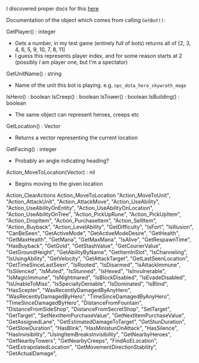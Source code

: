 I discovered proper docs for this [here](http://docs.moddota.com/lua_bots/)

Documentation of the object which comes from calling `GetBot()`:

GetPlayer() : integer
 - Gets a number, in my test game (entirely full of bots) returns all of [2, 3, 4, 6, 5, 9, 10, 7, 8, 11]
 - I guess this represents player index, and for some reason starts at 2 (possibly *I* am player one, but I'm a spectator)

GetUnitName() : string
 - Name of the unit this bot is playing. e.g. `npc_dota_hero_skywrath_mage`

IsHero() : boolean
IsCreep() : boolean
IsTower() : boolean
IsBuilding() : boolean
 - The same object can represent heroes, creeps etc

GetLocation() : Vector
 - Returns a vector representing the current location

GetFacing() : integer
 - Probably an angle indicating heading?

Action_MoveToLocation(Vector) : nil
 - Begins moving to the given location

Action_ClearActions
Action_MoveToLocation
"Action_MoveToUnit",
"Action_AttackUnit",
"Action_AttackMove",
"Action_UseAbility",
"Action_UseAbilityOnEntity",
"Action_UseAbilityOnLocation",
"Action_UseAbilityOnTree",
"Action_PickUpRune",
"Action_PickUpItem",
"Action_DropItem",
"Action_PurchaseItem",
"Action_SellItem",
"Action_Buyback",
"Action_LevelAbility",
"GetDifficulty",
"IsFort",
"IsIllusion",
"CanBeSeen",
"GetActiveMode",
"GetActiveModeDesire",
"GetHealth",
"GetMaxHealth",
"GetMana",
"GetMaxMana",
"IsAlive",
"GetRespawnTime",
"HasBuyback",
"GetGold",
"GetStashValue",
"GetCourierValue",
"GetGroundHeight",
"GetAbilityByName",
"GetItemInSlot",
"IsChanneling",
"IsUsingAbility",
"GetVelocity",
"GetAttackTarget",
"GetLastSeenLocation",
"GetTimeSinceLastSeen",
"IsRooted",
"IsDisarmed",
"IsAttackImmune",
"IsSilenced",
"IsMuted",
"IsStunned",
"IsHexed",
"IsInvulnerable",
"IsMagicImmune",
"IsNightmared",
"IsBlockDisabled",
"IsEvadeDisabled",
"IsUnableToMiss",
"IsSpeciallyDeniable",
"IsDominated",
"IsBlind",
"HasScepter",
"WasRecentlyDamagedByAnyHero",
"WasRecentlyDamagedByHero",
"TimeSinceDamagedByAnyHero",
"TimeSinceDamagedByHero",
"DistanceFromFountain",
"DistanceFromSideShop",
"DistanceFromSecretShop",
"SetTarget",
"GetTarget",
"SetNextItemPurchaseValue",
"GetNextItemPurchaseValue",
"GetAssignedLane",
"GetEstimatedDamageToTarget",
"GetStunDuration",
"GetSlowDuration",
"HasBlink",
"HasMinistunOnAttack",
"HasSilence",
"HasInvisibility",
"UsingItemBreaksInvisibility",
"GetNearbyHeroes",
"GetNearbyTowers",
"GetNearbyCreeps",
"FindAoELocation",
"GetExtrapolatedLocation",
"GetMovementDirectionStability",
"GetActualDamage",
